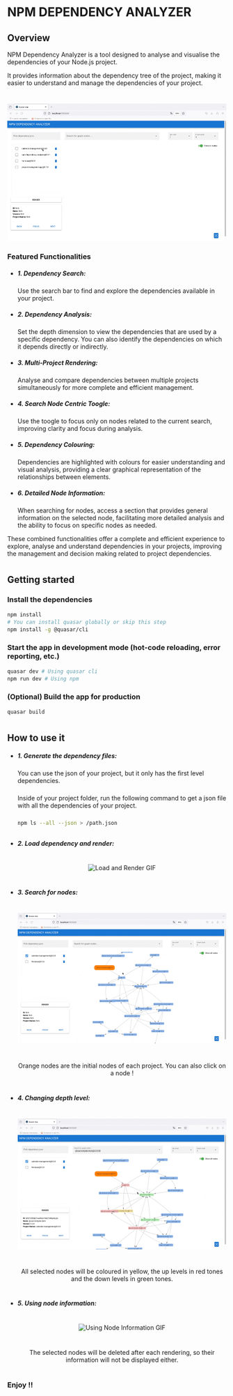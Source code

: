 # NPM DEPENDENCY ANALYZER


## Overview

NPM Dependency Analyzer is a tool designed to analyse and visualise the dependencies of your Node.js project.

It provides information about the dependency tree of the project, making it easier to understand and manage the dependencies of your project.
#
<p align="center">
  <img src="./readme-files/overview.gif" alt="Overview GIF">
</p>




### Featured Functionalities

- ##### 1. Dependency Search:
  Use the search bar to find and explore the dependencies available in your project.


- ##### 2. Dependency Analysis:
    Set the depth dimension to view the dependencies that are used by a specific dependency. You can also identify the dependencies on which it depends directly or indirectly.

-  ##### 3. Multi-Project Rendering:
      Analyse and compare dependencies between multiple projects simultaneously for more complete and efficient management.

-  ##### 4. Search Node Centric Toogle:
      Use the toogle to focus only on nodes related to the current search, improving clarity and focus during analysis.

-  ##### 5. Dependency Colouring:
      Dependencies are highlighted with colours for easier understanding and visual analysis, providing a clear graphical representation of the relationships between elements.

-  ##### 6. Detailed Node Information:
    When searching for nodes, access a section that provides general information on the selected node, facilitating more detailed analysis and the ability to focus on specific nodes as needed.


These combined functionalities offer a complete and efficient experience to explore, analyse and understand dependencies in your projects, improving the management and decision making related to project dependencies.


#
## Getting started

### Install the dependencies
```bash
npm install
# You can install quasar globally or skip this step
npm install -g @quasar/cli
```

### Start the app in development mode (hot-code reloading, error reporting, etc.)
```bash
quasar dev # Using quasar cli
npm run dev # Using npm
```


### (Optional) Build the app for production
```bash
quasar build
```
#

## How to use it

- ##### 1. Generate the dependency files:
  You can use the json of your project, but it only has the first level dependencies.
  ###
  Inside of your project folder, run the following command to get a json file with all the dependencies of your project.
  ###
  ```bash
  npm ls --all --json > /path.json
  ```
  ##

- ##### 2. Load dependency and render:
  #
  <p align="center">
    <img src="./readme-files/load_and_render.gif" alt="Load and Render GIF">
  </p>

  #


- ##### 3. Search for nodes:
  #
  <p align="center">
    <img src="./readme-files/search_for_nodes.gif" alt="Search for Nodes GIF">
  </p>

  #
  <p align="center">Orange nodes are the initial nodes of each project. You can also click on a node !</p>

  #

- ##### 4. Changing depth level:
  #
  <p align="center">
    <img src="./readme-files/changing_depth_level.gif" alt="Changing Depth Level GIF">
  </p>

  #

  <p align="center">All selected nodes will be coloured in yellow, the up levels in red tones and the down levels in green tones.</p>

  #

- ##### 5. Using node information:
  #
  <p align="center">
  <img src="./readme-files/using_node_information.gif" alt="Using Node Information GIF">
  </p>

  #

  <p align="center">The selected nodes will be deleted after each rendering, so their information will not be displayed either.</p>

  #

###




### Enjoy !!

